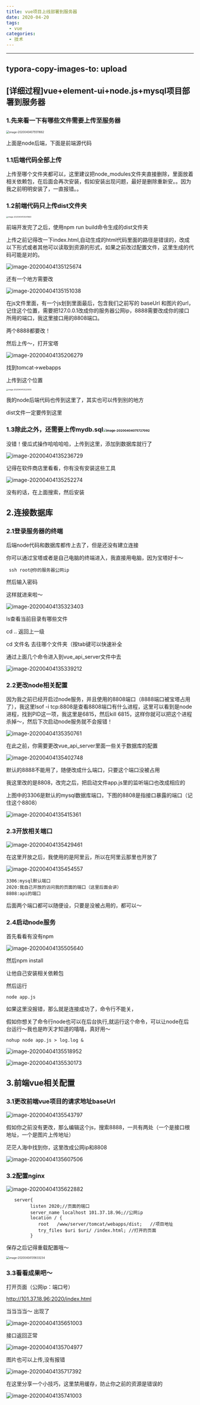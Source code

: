 ```yaml
---
title: vue项目上线部署到服务器
date: 2020-04-20
tags:
 - vue
categories: 
 - 技术
---
```

---
typora-copy-images-to: upload
---

## [详细过程]vue+element-ui+node.js+mysql项目部署到服务器

### 1.先来看一下有哪些文件需要上传至服务器

<img src="https://gitee.com/huayin334/special_purpose_of_drawing_bed/raw/master/images/image-20200404075511662.png" alt="image-20200404075511662" style="zoom:50%;" />

上面是node后端，下面是前端源代码

### 1.1后端代码全部上传

上传至哪个文件夹都可以，这里建议把node_modules文件夹直接删除，里面放着相关依赖包，在后面会再次安装，假如安装出现问题，最好是删除重新安。。因为我之前明明安装了，一直报错。。

### 1.2前端代码只上传dist文件夹

<img src="https://tva1.sinaimg.cn/large/00831rSTgy1gdhotz0ickj30sm14agsh.jpg" alt="image-20200404135041860" style="zoom:33%;" />

前端开发完了之后，使用npm run build命令生成的dist文件夹

上传之前记得改一下index.html,自动生成的html代码里面的路径是错误的，改成以下形式或者其他可以读取到资源的形式，如果之前改过配置文件，这里生成的代码可能是对的。

![image-20200404135125674](https://tva1.sinaimg.cn/large/00831rSTgy1gdhoupnhxzj31840aygsl.jpg)



还有一个地方需要改

![image-20200404135151038](https://tva1.sinaimg.cn/large/00831rSTgy1gdhov5oyc1j317y0c64ch.jpg)

在js文件里面，有一个js划到里面最后，包含我们之前写的 baseUrl 和图片的url，记住这个位置，需要把127.0.0.1改成你的服务器公网ip，8888需要改成你的接口所用的端口，我这里接口用的8808端口。

两个8888都要改！



然后上传～，打开宝塔

![image-20200404135206279](https://tva1.sinaimg.cn/large/00831rSTgy1gdhovf6jtjj317s0iejvs.jpg)

找到tomcat->webapps

上传到这个位置

<img src="https://tva1.sinaimg.cn/large/00831rSTgy1gdhovnslhaj30v00rygms.jpg" alt="image-20200404135220055" style="zoom:33%;" />

我的node后端代码也传到这里了，其实也可以传到别的地方

 dist文件一定要传到这里

### 1.3除此之外，还需要上传mydb.sql<img src="/Users/a/Library/Application Support/typora-user-images/image-20200404075727092.png" alt="image-20200404075727092" style="zoom:50%;" />

没错！傻瓜式操作哈哈哈哈，上传到这里，添加到数据库就行了

![image-20200404135236729](https://tva1.sinaimg.cn/large/00831rSTgy1gdhovxsc12j317s0as0v1.jpg)

记得在软件商店里看看，你有没有安装这些工具

![image-20200404135252274](https://tva1.sinaimg.cn/large/00831rSTgy1gdhow7mey3j318a0igq94.jpg)

没有的话，在上面搜索，然后安装



## 2.连接数据库

### 2.1登录服务器的终端

后端node代码和数据库都传上去了，但是还没有建立连接

你可以通过宝塔或者是自己电脑的终端进入，我直接用电脑，因为宝塔好卡～

```
 ssh root@你的服务器公网ip
```

然后输入密码

这样就进来啦～

![image-20200404135323403](https://tva1.sinaimg.cn/large/00831rSTgy1gdhowrqikdj318q0baae3.jpg)

ls查看当前目录有哪些文件

cd .. 返回上一级

cd 文件名 去往哪个文件夹（按tab键可以快速补全

通过上面几个命令进入到vue_api_server文件中去

![image-20200404135339212](https://tva1.sinaimg.cn/large/00831rSTgy1gdhox1ubctj317s08mwix.jpg)



### 2.2更改node相关配置

因为我之前已经开启过node服务，并且使用的8808端口（8888端口被宝塔占用了），我这里lsof -i tcp:8808是查看8808端口有什么进程，这里可以看到是node进程，找到PID这一项，我这里是6815，然后kill 6815，这样你就可以把这个进程杀掉～，然后下次启动node服务就不会报错！

![image-20200404135350761](https://tva1.sinaimg.cn/large/00831rSTgy1gdhox83ur2j316e08iwiw.jpg)

在此之前，你需要更改vue_api_server里面一些关于数据库的配置

![image-20200404135402748](https://tva1.sinaimg.cn/large/00831rSTgy1gdhoxftymjj31820i8106.jpg)

默认的8888不能用了，随便改成什么端口，只要这个端口没被占用

我这里改的是8808，改完之后，把启动文件app.js里的监听端口也改成相应的

上图中的3306是默认的mysql数据库端口，下图的8808是指接口暴露的端口（记住这个8808）

![image-20200404135415361](https://tva1.sinaimg.cn/large/00831rSTgy1gdhoxo69u2j31820icq8z.jpg)

### 2.3开放相关端口

![image-20200404135429461](https://tva1.sinaimg.cn/large/00831rSTgy1gdhoxwzcdaj317y08utas.jpg)



在这里开放之后，我使用的是阿里云，所以在阿里云那里也开放了

![image-20200404135454557](https://tva1.sinaimg.cn/large/00831rSTgy1gdhoyc0tb7j317y0m4n14.jpg)



```
3306:mysql默认端口
2020:我自己开放的访问我的页面的端口（这里后面会讲）
8808:api的端口
```

后面两个端口都可以随便设，只要是没被占用的，都可以～

### 2.4启动node服务

首先看看有没有npm

![image-20200404135505640](https://tva1.sinaimg.cn/large/00831rSTgy1gdhoyj6ikhj319a064acl.jpg)

然后npm install

让他自己安装相关依赖包

然后运行

``` 
node app.js
```

如果这里没报错，那么就是连接成功了，命令行不能关，

假如你想关了命令行node也可以在后台执行,就运行这个命令，可以让node在后台运行～我也是昨天才知道的嘻嘻，真好用～

```
nohup node app.js > log.log &
```

![image-20200404135518952](https://tva1.sinaimg.cn/large/00831rSTgy1gdhoyrfftej317y07aac4.jpg)

![image-20200404135530173](https://tva1.sinaimg.cn/large/00831rSTgy1gdhoyyky4ej318c0a8dko.jpg)







## 3.前端vue相关配置

### 3.1更改前端vue项目的请求地址baseUrl

![image-20200404135543797](https://tva1.sinaimg.cn/large/00831rSTgy1gdhoz746q7j31880dytc2.jpg)

假如你之前没有更改，那么编辑这个js，搜索8888，一共有两处（一个是接口根地址，一个是图片上传地址）

茫茫人海中找到你，这里改成公网ip和8808

![image-20200404135607506](https://tva1.sinaimg.cn/large/00831rSTgy1gdhoznqbbej31820gs7ka.jpg)

### 3.2配置nginx

![image-20200404135622882](https://tva1.sinaimg.cn/large/00831rSTgy1gdhozvaej2j317s0ligtp.jpg)

```
   server{
         listen 2020;//页面的端口
         server_name localhost 101.37.18.96;//公网ip
         location / {
            root   /www/server/tomcat/webapps/dist;   //项目地址
            try_files $uri $uri/ /index.html; //打开的页面
         }
```



保存之后记得重载配置哦～

<img src="https://tva1.sinaimg.cn/large/00831rSTgy1gdhp01lnlhj30oc0fw3zt.jpg" alt="image-20200404135633234" style="zoom:50%;" />

### 3.3看看成果吧～

打开页面（公网ip：端口号）

http://101.37.18.96:2020/index.html

当当当当～ 出现了

![image-20200404135651003](https://tva1.sinaimg.cn/large/00831rSTgy1gdhp0e4dahj31720nqjth.jpg)

接口返回正常

![image-20200404135704977](https://tva1.sinaimg.cn/large/00831rSTgy1gdhp0lg08dj318m0fmwhn.jpg)



图片也可以上传,没有报错

![image-20200404135717392](https://tva1.sinaimg.cn/large/00831rSTgy1gdhp0twd45j31a60l678m.jpg)

在这里分享一个小技巧，这里禁用缓存，防止你之前的资源是错误的

![image-20200404135741003](https://tva1.sinaimg.cn/large/00831rSTgy1gdhp17s9l5j311i0jw410.jpg)































